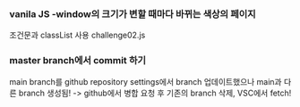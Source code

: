 ### vanila JS -window의 크기가 변할 때마다 바뀌는 색상의 페이지
조건문과 classList 사용
challenge02.js
### master branch에서 commit 하기
main branch를 github repository settings에서 branch 업데이트했으나 main과 다른 branch 생성됨! -> github에서 병합 요청 후 기존의 branch 삭제, VSC에서 fetch!